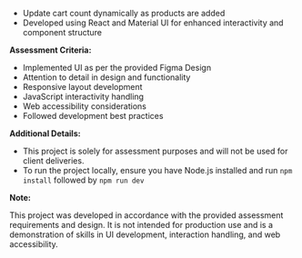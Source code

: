 - Update cart count dynamically as products are added
- Developed using React and Material UI for enhanced interactivity and component structure

**Assessment Criteria:**

- Implemented UI as per the provided Figma Design
- Attention to detail in design and functionality
- Responsive layout development
- JavaScript interactivity handling
- Web accessibility considerations
- Followed development best practices

**Additional Details:**

- This project is solely for assessment purposes and will not be used for client deliveries.
- To run the project locally, ensure you have Node.js installed and run `npm install` followed by `npm run dev`

**Note:**

This project was developed in accordance with the provided assessment requirements and design. It is not intended for production use and is a demonstration of skills in UI development, interaction handling, and web accessibility.
